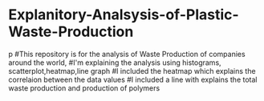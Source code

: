 # Explanitory-Analsysis-of-Plastic-Waste-Production
p
#This repository is for the analysis of Waste Production of companies around the world,
#I'm explaining the analysis using histograms, scatterplot,heatmap,line graph
#I included the heatmap which explains the correlaion between the data values
#I included a line with explains the total waste production and production of polymers

